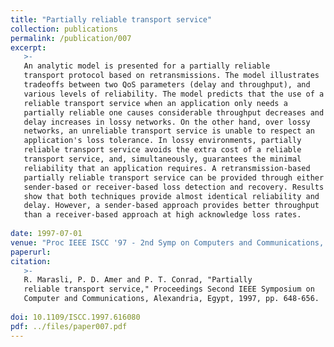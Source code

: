 ```yaml
---
title: "Partially reliable transport service"
collection: publications
permalink: /publication/007
excerpt:
   >-
   An analytic model is presented for a partially reliable
   transport protocol based on retransmissions. The model illustrates
   tradeoffs between two QoS parameters (delay and throughput), and
   various levels of reliability. The model predicts that the use of a
   reliable transport service when an application only needs a
   partially reliable one causes considerable throughput decreases and
   delay increases in lossy networks. On the other hand, over lossy
   networks, an unreliable transport service is unable to respect an
   application's loss tolerance. In lossy environments, partially
   reliable transport service avoids the extra cost of a reliable
   transport service, and, simultaneously, guarantees the minimal
   reliability that an application requires. A retransmission-based
   partially reliable transport service can be provided through either
   sender-based or receiver-based loss detection and recovery. Results
   show that both techniques provide almost identical reliability and
   delay. However, a sender-based approach provides better throughput
   than a receiver-based approach at high acknowledge loss rates.
   
date: 1997-07-01
venue: "Proc IEEE ISCC '97 - 2nd Symp on Computers and Communications, Alexandria, Egypt, 7/1997"
paperurl: 
citation:
   >-
   R. Marasli, P. D. Amer and P. T. Conrad, "Partially
   reliable transport service," Proceedings Second IEEE Symposium on
   Computer and Communications, Alexandria, Egypt, 1997, pp. 648-656.
   
doi: 10.1109/ISCC.1997.616080 
pdf: ../files/paper007.pdf
---
```


